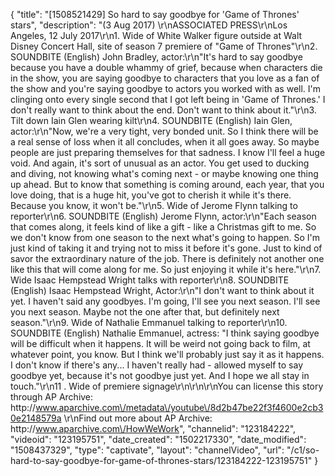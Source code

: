 {
    "title": "[1508521429] So hard to say goodbye for 'Game of Thrones' stars",
    "description": "(3 Aug 2017) \r\nASSOCIATED PRESS\r\nLos Angeles, 12 July 2017\r\n1. Wide of White Walker figure outside at Walt Disney Concert Hall, site of season 7 premiere of \"Game of Thrones\"\r\n2. SOUNDBITE (English) John Bradley, actor:\r\n\"It's hard to say goodbye because you have a double whammy of grief, because when characters die in the show, you are saying goodbye to characters that you love as a fan of the show and you're saying goodbye to actors you worked with as well. I'm clinging onto every single second that I got left being in 'Game of Thrones.' I don't really want to think about the end. Don't want to think about it.\"\r\n3. Tilt down Iain Glen wearing kilt\r\n4. SOUNDBITE (English) Iain Glen, actor:\r\n\"Now, we're a very tight, very bonded unit. So I think there will be a real sense of loss when it all concludes, when it all goes away. So maybe people are just preparing themselves for that sadness. I know I'll feel a huge void. And again, it's sort of unusual as an actor. You get used to ducking and diving, not knowing what's coming next - or maybe knowing one thing up ahead. But to know that something is coming around, each year, that you love doing, that is a huge hit, you've got to cherish it while it's there. Because you know, it won't be.\"\r\n5. Wide of Jerome Flynn talking to reporter\r\n6. SOUNDBITE (English) Jerome Flynn, actor:\r\n\"Each season that comes along, it feels kind of like a gift - like a Christmas gift to me. So we don't know from one season to the next what's going to happen. So I'm just kind of taking it and trying not to miss it before it's gone. Just to kind of savor the extraordinary nature of the job. There is definitely not another one like this that will come along for me. So just enjoying it while it's here.\"\r\n7. Wide Isaac Hempstead Wright talks with reporter\r\n8. SOUNDBITE (English) Isaac Hempstead Wright, Actor:\r\n\"I don't want to think about it yet. I haven't said any goodbyes. I'm going, I'll see you next season. I'll see you next season. Maybe not the one after that, but definitely next season.\"\r\n9. Wide of Nathalie Emmanuel talking to reporter\r\n10. SOUNDBITE (English) Nathalie Emmanuel, actress: \"I think saying goodbye will be difficult when it happens. It will be weird not going back to film, at whatever point, you know. But I think we'll probably just say it as it happens. I don't know if there's any... I haven't really had - allowed myself to say goodbye yet, because it's not goodbye just yet. And I hope we all stay in touch.\"\r\n11 . Wide of premiere signage\r\n\r\n\r\nYou can license this story through AP Archive: http:\/\/www.aparchive.com\/metadata\/youtube\/8d2b47be22f3f4600e2cb30e2148579a \r\nFind out more about AP Archive: http:\/\/www.aparchive.com\/HowWeWork",
    "channelid": "123184222",
    "videoid": "123195751",
    "date_created": "1502217330",
    "date_modified": "1508437329",
    "type": "captivate",
    "layout": "channelVideo",
    "url": "\/c1\/so-hard-to-say-goodbye-for-game-of-thrones-stars\/123184222-123195751"
}
